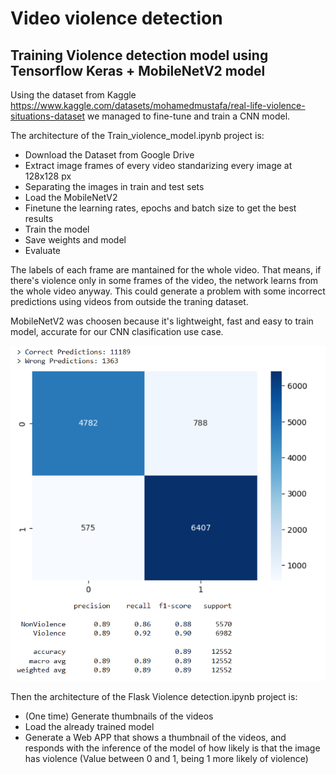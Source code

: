 # Video violence detection

## Training Violence detection model using Tensorflow Keras + MobileNetV2 model

Using the dataset from Kaggle https://www.kaggle.com/datasets/mohamedmustafa/real-life-violence-situations-dataset we managed to fine-tune and train a CNN model.

The architecture of the Train_violence_model.ipynb project is:
- Download the Dataset from Google Drive
- Extract image frames of every video standarizing every image at 128x128 px
- Separating the images in train and test sets
- Load the MobileNetV2
- Finetune the learning rates, epochs and batch size to get the best results
- Train the model
- Save weights and model
- Evaluate

The labels of each frame are mantained for the whole video. That means, if there's violence only in some frames of the video, the network learns from the whole video anyway. This could generate a problem with some incorrect predictions using videos from outside the traning dataset.

MobileNetV2 was choosen because it's lightweight, fast and easy to train model, accurate for our CNN clasification use case.

![Reults1](https://github.com/jpti89/Video-violence-detection/blob/main/Train_results/results.png)

Then the architecture of the Flask Violence detection.ipynb project is:
- (One time) Generate thumbnails of the videos
- Load the already trained model
- Generate a Web APP that shows a thumbnail of the videos, and responds with the inference of the model of how likely is that the image has violence (Value between 0 and 1, being 1 more likely of violence)
